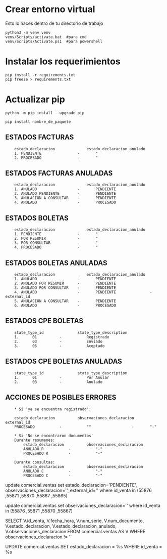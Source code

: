 # Crear entorno virtual
Esto lo haces dentro de tu directorio de trabajo

```
python3 -m venv venv
venv/Scripts/activate.bat  #para cmd
venv/Scripts/Activate.ps1  #para powershell
```

# Instalar los requerimientos

```
pip install -r requirements.txt
pip freeze > requirements.txt
```

# Actualizar pip
```
python -m pip install --upgrade pip
```

```
pip install nombre_de_paquete
```

## ESTADOS FACTURAS 
```
	estado_declaracion				estado_declaracion_anulado
	1. PENDIENTE 				-		"
	2. PROCESADO 				- 		"
```

## ESTADOS FACTURAS ANULADAS
```
	estado_declaracion				estado_declaracion_anulado
	1. ANULADO	 				-		PENDIENTE
	2. ANULADO PENDIENTE 		- 		PENDIENTE
	3. ANULACION A CONSULTAR 	- 		PENDIENTE
	4. ANULADO					- 		PROCESADO
```

## ESTADOS BOLETAS 
```
	estado_declaracion				estado_declaracion_anulado
	1. PENDIENTE 				-		"
	2. POR RESUMIR 				- 		"
	3. POR CONSULTAR			-		"
	4. PROCESADO				-		"
```

## ESTADOS BOLETAS ANULADAS
```
	estado_declaracion				estado_declaracion_anulado
	1. ANULADO 					-		PENDIENTE
	2. ANULADO POR RESUMIR 		- 		PENDIENTE
	3. ANULADO POR CONSULTAR	-		PENDIENTE
	4. ANULADO					-		PENDIENTE				-		external_id
	5. ANULACION A CONSULTAR	-		PENDIENTE
	6. ANULADO					-		PROCESADO
```

## ESTADOS CPE BOLETAS
```
	state_type_id				state_type_description
	1.		01			-			Registrado
	2. 		03 			- 			Enviado
	3. 		05			-			Aceptado
```

## ESTADOS CPE BOLETAS ANULADAS
```
	state_type_id				state_type_description
	1.		01			-			Por Anular
	2. 		03 			- 			Anulado
```

## ACCIONES DE POSIBLES ERRORES
```
	* Si 'ya se encuentra registrado':
	
	estado_declaracion			observaciones_declaracion		external_id
	PROCESADO			-			""					-		"-"
	
	* Si 'No se encontraron documentos'
	Durante resumenes:
		estado_declaracion			observaciones_declaracion
		ANULADO R			-			"-"
		PROCESADO R			-			"-"
	
	Durante consultas:
		estado_declaracion			observaciones_declaracion
		ANULADO C			-			"-"
		PROCESADO C			-			"-"
```

update comercial.ventas
set estado_declaracion='PENDIENTE', observaciones_declaracion='', external_id=''
where id_venta in (55876
,55871
,55870
,55867
,55865)

update comercial.ventas
set observaciones_declaracion=''
where id_venta in (55876
,55871
,55870
,55867)

SELECT V.id_venta,
	V.fecha_hora,
	V.num_serie,
	V.num_documento,
	V.estado_declaracion,
	V.estado_declaracion_anulado,
	V.observaciones_declaracion
FROM comercial.ventas AS V
WHERE observaciones_declaracion != ''

UPDATE comercial.ventas SET estado_declaracion = %s WHERE id_venta = %s